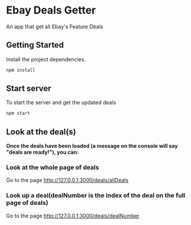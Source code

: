 # Ebay Deals Getter

An app that get all Ebay's Feature Deals

## Getting Started

Install the project dependencies.

```bash
npm install
```

## Start server

To start the server and get the updated deals

```bash
npm start
```

## Look at the deal(s)

**Once the deals have been loaded (a message on the console will say "deals are ready!"), you can:**

### Look at the whole page of deals

Go to the page http://127.0.0.1:3000/deals/allDeals

### Look up a deal(dealNumber is the index of the deal on the full page of deals)

Go to the page http://127.0.0.1:3000/deals/dealNumber
